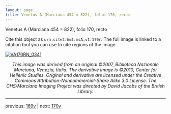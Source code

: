 ```yaml
---
layout: page
title: Venetus A (Marciana 454 = 822), folio 170, recto
---
```


Venetus A (Marciana 454 = 822), folio 170, recto

Cite this object as `urn:cite2:hmt:msA.v1:170r`.  The full image is linked to a citation tool you can use to cite regions of the image.

[![VA170RN_0341](http://www.homermultitext.org/iipsrv?IIIF=/project/homer/pyramidal/deepzoom/hmt/vaimg/2017a/VA170RN_0341.tif/full/800,/0/default.jpg)](http://www.homermultitext.org/ict2/?urn=urn:cite2:hmt:vaimg.2017a:VA170RN_0341) 

<p style="text-align: center; font-style: italic;">This image was derived from an original ©2007, Biblioteca Nazionale Marciana, Venezia, Italia. The derivative image is ©2010, Center for Hellenic Studies. Original and derivative are licensed under the Creative Commons Attribution-Noncommercial-Share Alike 3.0 License. The CHS/Marciana Imaging Project was directed by David Jacobs of the British Library.</p>

---

previous: [169v](../169v/) | next: [170v](../170v/)
